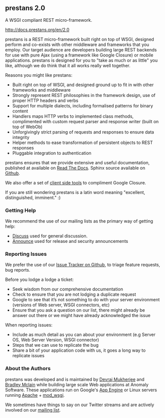 ## prestans 2.0

A WSGI compliant REST micro-framework.

http://docs.prestans.org/en/2.0

prestans is a REST micro-framework built right on top of WSGI, designed perform and co-exists with other middleware and frameworks that you employ. Our target audience are developers building large REST backends for use with pure Ajax (using a framework like Google Closure) or mobile applications. prestans is designed for you to "take as much or as little" you like, although we do think that it all works really well together.

Reasons you might like prestans:

* Built right on top of WSGI, and designed ground up to fit in with other frameworks and middleware
* Strongly represent REST philosophies in the framework design, use of proper HTTP headers and verbs
* Support for multiple dialects, including formalised patterns for binary content 
* Handlers maps HTTP verbs to implemented class methods, complimented  with custom request parser and response writer (built on top of WebOb)
* Unforgivingly strict parsing of requests and responses to ensure data integrity
* Helper methods to ease transformation of persistent objects to REST responses
* Pluggable integration to authentication

prestans ensures that we provide extensive and useful documentation, published at available on [Read The Docs](http://docs.prestans.org "prestans documentation"). Sphinx source available on [Github](http://github.com/prestans/prestans-docs/ "Docs source").

We also offer a set of [client side tools](https://github.com/prestans/prestans-client/ "prestans client") to compliment Google Closure.

If you are still wondering prestans is a latin word meaning "excellent, distinguished, imminent." :)

### Getting Help

We recommend the use of our mailing lists as the primary way of getting help:

* [Discuss](http://groups.google.com/group/prestans-discuss "Discuss") used for general discussion.
* [Announce](http://groups.google.com/group/prestans-announce "Announce") used for release and security announcements


### Reporting Issues

We prefer the use of our [Issue Tracker on Github](https://github.com/prestans/prestans/issues "Issue Tracker"), to triage feature requests, bug reports.

Before you lodge a lodge a ticket:

* Seek wisdom from our comprehensive documentation
* Check to ensure that you are not lodging a duplicate request
* Google to see that it’s not something to do with your server environment (versions of Web server, WSGI connectors, etc)
* Ensure that you ask a question on our list, there might already be answer out there or we might have already acknowledged the issue

When reporting issues:

* Include as much detail as you can about your environment (e.g Server OS, Web Server Version, WSGI connector)
* Steps that we can use to replicate the bug
* Share a bit of your application code with us, it goes a long way to replicate issues


### About the Authors

prestans was developed and is maintained by [Devraj Mukherjee](http://twitter.com/mdevraj "Devraj Mukherjee on Twitter") and [Bradley Mclain](http://twitter.com/bradley_mclain "Brad Mclain on Twitter") while building large scale Web applications at Anomaly Software. These applications run on  Google's [App Engine](https://developers.google.com/appengine/ "Google AppEngine web site") or Linux servers running [Apache](http://httpd.apache.org "Apache official homepage") + [mod_wsgi](https://github.com/GrahamDumpleton/mod_wsgi "mod_wsgi on Github").

We sometimes have things to say on our Twitter streams and are actively involved on our [mailing list](http://groups.google.com/group/prestans-discuss "Discuss").

